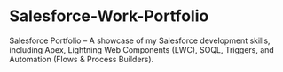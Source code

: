 # Salesforce-Work-Portfolio
Salesforce Portfolio – A showcase of my Salesforce development skills, including Apex, Lightning Web Components (LWC), SOQL, Triggers, and Automation (Flows &amp; Process Builders).
